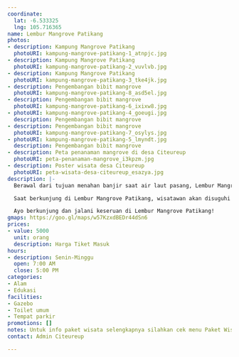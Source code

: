 ```yaml
---
coordinate:
  lat: -6.533325
  lng: 105.716365
name: Lembur Mangrove Patikang
photos:
- description: Kampung Mangrove Patikang
  photoURI: kampung-mangrove-patikang-1_atnpjc.jpg
- description: Kampung Mangrove Patikang
  photoURI: kampung-mangrove-patikang-2_vuvlvb.jpg
- description: Kampung Mangrove Patikang
  photoURI: kampung-mangrove-patikang-3_tke4jk.jpg
- description: Pengembangan bibit mangrove
  photoURI: kampung-mangrove-patikang-8_asd5el.jpg
- description: Pengembangan bibit mangrove
  photoURI: kampung-mangrove-patikang-6_ixixw8.jpg
- photoURI: kampung-mangrove-patikang-4_goeugi.jpg
  description: Pengembangan bibit mangrove
- description: Pengembangan bibit mangrove
  photoURI: kampung-mangrove-patikang-7_osylys.jpg
- photoURI: kampung-mangrove-patikang-5_lmyndt.jpg
  description: Pengembangan bibit mangrove
- description: Peta penanaman mangrove di desa Citeureup
  photoURI: peta-penanaman-mangrove_i3kpzm.jpg
- description: Poster wisata desa Citeureup
  photoURI: peta-wisata-desa-citeureup_esazya.jpg
description: |-
  Berawal dari tujuan menahan banjir saat air laut pasang, Lembur Mangrove Patikang Citeureup kini akan menjadi salah satu objek pariwisata dan center edukasi, Selain menjadi pelestarian lingkungan, Lembur Mangrove ini juga menjadi destinasi wisata yang sangat menarik dan turut menunjang perekonomian masyarakat di Buffer Zone KEK Tanjung Lesung.

  Saat berkunjung di Lembur Mangrove Patikang, wisatawan akan disuguhi dengan suasana indah kebun mangrove. Lokasi ini sangat cocok untuk spot foto. Tidak hanya untuk bersenang-senang, wisatawan juga akan mendapatkan edukasi penanaman bakau,tracking sungai / Cano dan spot pengamatan burung.

  Ayo berkunjung dan jalani keseruan di Lembur Mangrove Patikang!
gmaps: https://goo.gl/maps/w57KzxdBEDr44dSn6
prices:
- value: 5000
  unit: orang
  description: Harga Tiket Masuk
hours:
- description: Senin-Minggu
  open: 7:00 AM
  close: 5:00 PM
categories:
- Alam
- Edukasi
facilities:
- Gazebo
- Toilet umum
- Tempat parkir
promotions: []
notes: Untuk info paket wisata selengkapnya silahkan cek menu Paket Wisata.
contact: Admin Citeureup

---
```

